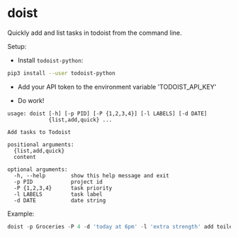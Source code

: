 # doist

Quickly add and list tasks in todoist from the command line.

Setup:

- Install `todoist-python`:

```bash
pip3 install --user todoist-python
```

- Add your API token to the environment variable 'TODOIST_API_KEY'

- Do work!

```text
usage: doist [-h] [-p PID] [-P {1,2,3,4}] [-l LABELS] [-d DATE]
             {list,add,quick} ...

Add tasks to Todoist

positional arguments:
  {list,add,quick}
  content

optional arguments:
  -h, --help        show this help message and exit
  -p PID            project id
  -P {1,2,3,4}      task priority
  -l LABELS         task label
  -d DATE           date string
```

Example:

```python
doist -p Groceries -P 4 -d 'today at 6pm' -l 'extra strength' add toilet paper
```